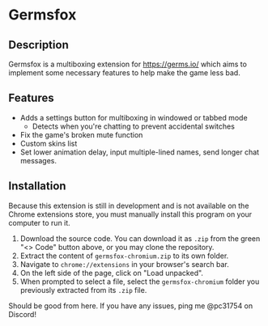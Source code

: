 # Germsfox 
## Description
Germsfox is a multiboxing extension for https://germs.io/ which aims to implement some necessary features to help make the game less bad.
## Features
- Adds a settings button for multiboxing in windowed or tabbed mode
    - Detects when you're chatting to prevent accidental switches
- Fix the game's broken mute function
- Custom skins list
- Set lower animation delay, input multiple-lined names, send longer chat messages.
## Installation
Because this extension is still in development and is not available on the Chrome extensions store, you must manually install this program on your computer to run it.
1. Download the source code. You can download it as `.zip` from the green "<> Code" button above, or you may clone the repository.
2. Extract the content of `germsfox-chromium.zip` to its own folder.
3. Navigate to `chrome://extensions` in your browser's search bar.
4. On the left side of the page, click on "Load unpacked".
5. When prompted to select a file, select the `germsfox-chromium` folder you previously extracted from its `.zip` file.

Should be good from here. If you have any issues, ping me @pc31754 on Discord!
